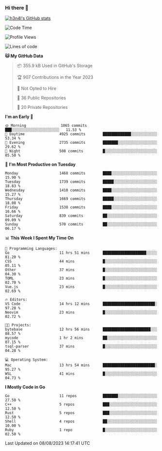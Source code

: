 ### Hi there 👋

[![h3n4l's GitHub stats](https://github-readme-stats.vercel.app/api?username=h3n4l&count_private=true&show_icons=true&theme=radical)](https://github.com/h3n4l/github-readme-stats)

<!--START_SECTION:waka-->
![Code Time](http://img.shields.io/badge/Code%20Time-1%2C478%20hrs%2032%20mins-blue)

![Profile Views](http://img.shields.io/badge/Profile%20Views-0-blue)

![Lines of code](https://img.shields.io/badge/From%20Hello%20World%20I%27ve%20Written-2.7%20million%20lines%20of%20code-blue)

**🐱 My GitHub Data** 

> 📦 355.9 kB Used in GitHub's Storage 
 > 
> 🏆 907 Contributions in the Year 2023
 > 
> 🚫 Not Opted to Hire
 > 
> 📜 36 Public Repositories 
 > 
> 🔑 20 Private Repositories 
 > 
**I'm an Early 🐤** 

```text
🌞 Morning                1065 commits        ███░░░░░░░░░░░░░░░░░░░░░░   11.53 % 
🌆 Daytime                4925 commits        █████████████░░░░░░░░░░░░   53.34 % 
🌃 Evening                2735 commits        ███████░░░░░░░░░░░░░░░░░░   29.62 % 
🌙 Night                  508 commits         █░░░░░░░░░░░░░░░░░░░░░░░░   05.50 % 
```
📅 **I'm Most Productive on Tuesday** 

```text
Monday                   1468 commits        ████░░░░░░░░░░░░░░░░░░░░░   15.90 % 
Tuesday                  1739 commits        █████░░░░░░░░░░░░░░░░░░░░   18.83 % 
Wednesday                1410 commits        ████░░░░░░░░░░░░░░░░░░░░░   15.27 % 
Thursday                 1669 commits        █████░░░░░░░░░░░░░░░░░░░░   18.08 % 
Friday                   1538 commits        ████░░░░░░░░░░░░░░░░░░░░░   16.66 % 
Saturday                 839 commits         ██░░░░░░░░░░░░░░░░░░░░░░░   09.09 % 
Sunday                   570 commits         ██░░░░░░░░░░░░░░░░░░░░░░░   06.17 % 
```


📊 **This Week I Spent My Time On** 

```text
💬 Programming Languages: 
Go                       11 hrs 51 mins      ████████████████████░░░░░   81.20 % 
CSS                      44 mins             █░░░░░░░░░░░░░░░░░░░░░░░░   05.11 % 
Other                    37 mins             █░░░░░░░░░░░░░░░░░░░░░░░░   04.30 % 
TOML                     23 mins             █░░░░░░░░░░░░░░░░░░░░░░░░   02.70 % 
Vue.js                   23 mins             █░░░░░░░░░░░░░░░░░░░░░░░░   02.69 % 

🔥 Editors: 
VS Code                  14 hrs 12 mins      ████████████████████████░   97.28 % 
Neovim                   23 mins             █░░░░░░░░░░░░░░░░░░░░░░░░   02.72 % 

🐱‍💻 Projects: 
bytebase                 12 hrs 56 mins      ██████████████████████░░░   88.57 % 
mycode                   1 hr 2 mins         ██░░░░░░░░░░░░░░░░░░░░░░░   07.15 % 
tsql-parser              37 mins             █░░░░░░░░░░░░░░░░░░░░░░░░   04.28 % 

💻 Operating System: 
Mac                      13 hrs 54 mins      ████████████████████████░   95.27 % 
WSL                      41 mins             █░░░░░░░░░░░░░░░░░░░░░░░░   04.73 % 
```

**I Mostly Code in Go** 

```text
Go                       11 repos            ███████░░░░░░░░░░░░░░░░░░   27.50 % 
C++                      5 repos             ███░░░░░░░░░░░░░░░░░░░░░░   12.50 % 
Rust                     5 repos             ███░░░░░░░░░░░░░░░░░░░░░░   12.50 % 
Shell                    4 repos             ██░░░░░░░░░░░░░░░░░░░░░░░   10.00 % 
Ruby                     1 repo              █░░░░░░░░░░░░░░░░░░░░░░░░   02.50 % 
```




 Last Updated on 08/08/2023 14:17:41 UTC
<!--END_SECTION:waka-->


